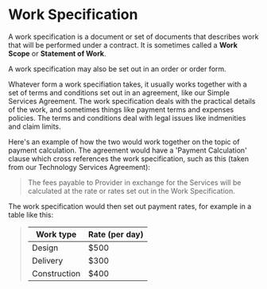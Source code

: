 # Work Specification

A work specification is a document or set of documents that describes work that will be performed under a contract. It is sometimes called a **Work Scope** or **Statement of Work**.

A work specification may also be set out in an order or order form.

Whatever form a work specifiation takes, it usually works together with a set of terms and conditions set out in an agreement, like our Simple Services Agreement. The work specification deals with the practical details of the work, and sometimes things like payment terms and expenses policies. The terms and conditions deal with legal issues like indmenities and claim limits.

Here's an example of how the two would work together on the topic of payment calculation. The agreement would have a 'Payment Calculation' clause which cross references the work specification, such as this (taken from our Technology Services Agreement):

>The fees payable to Provider in exchange for the Services will be calculated at the rate or rates set out in the Work Specification.

The work specification would then set out payment rates, for example in a table like this:

>| Work type    |  Rate (per day) |
>|--------------|-----------------|
>| Design       | $500            |
>| Delivery     | $300            |
>| Construction | $400            |


